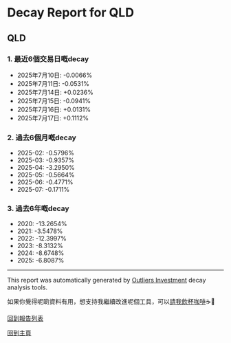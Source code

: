 # Decay Report for QLD

## QLD

### 1. 最近6個交易日嘅decay

- 2025年7月10日: -0.0066%
- 2025年7月11日: -0.0531%
- 2025年7月14日: +0.0236%
- 2025年7月15日: -0.0941%
- 2025年7月16日: +0.0131%
- 2025年7月17日: +0.1112%

### 2. 過去6個月嘅decay

- 2025-02: -0.5796%
- 2025-03: -0.9357%
- 2025-04: -3.2950%
- 2025-05: -0.5664%
- 2025-06: -0.4771%
- 2025-07: -0.1711%

### 3. 過去6年嘅decay

- 2020: -13.2654%
- 2021: -3.5478%
- 2022: -12.3997%
- 2023: -8.3132%
- 2024: -8.6748%
- 2025: -6.8087%

------------------------------
This report was automatically generated by [Outliers Investment](https://outliersecon.github.io/Outliers-Investment/) decay analysis tools.

如果你覺得呢啲資料有用，想支持我繼續改進呢個工具，可以[請我飲杯咖啡](https://buymeacoffee.com/outliersecon)☕🙏

[回到報告列表](https://outliersecon.github.io/Outliers-Investment/reports/reports_public)

[回到主頁](https://outliersecon.github.io/Outliers-Investment/)